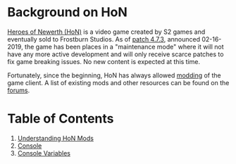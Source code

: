 # Background on HoN

[Heroes of Newerth (HoN)](https://www.heroesofnewerth.com/) is a video game created by S2 games and eventually sold to Frostburn Studios. As of [patch 4.7.3](https://forums.heroesofnewerth.com/showthread.php?611162-4-7-3-Reverts-amp-Mass-Long-term-Stability-Balance), announced 02-16-2019, the game has been places in a "maintenance mode" where it will not have any more active development and will only receive scarce patches to fix game breaking issues. No new content is expected at this time.

Fortunately, since the beginning, HoN has always allowed [modding](https://en.wikipedia.org/wiki/Modding) of the game client. A list of existing mods and other resources can be found on the [forums](https://forums.heroesofnewerth.com/forumdisplay.php?290-Bots-and-Modifications).

# Table of Contents

 1. [Understanding HoN Mods](understanding_hon_mods.md)
  2. [Console](console.md)
  3. [Console Variables](console_variable.md)

